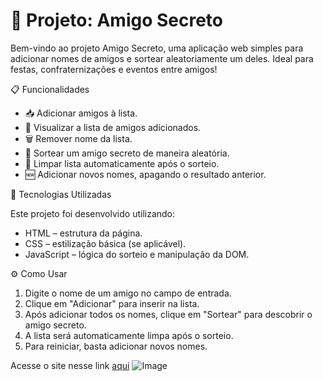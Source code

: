# 🎁 Projeto: Amigo Secreto
Bem-vindo ao projeto Amigo Secreto, uma aplicação web simples para adicionar nomes de amigos e sortear aleatoriamente um deles. Ideal para festas, confraternizações e eventos entre amigos!

📋 Funcionalidades

  - 📥 Adicionar amigos à lista.<br>
  - 📃 Visualizar a lista de amigos adicionados.<br>
  - 🗑 Remover nome da lista.<br>
  - 🎲 Sortear um amigo secreto de maneira aleatória.<br>
  - 🧹 Limpar lista automaticamente após o sorteio.<br>
  - 🆕 Adicionar novos nomes, apagando o resultado anterior.<br>

🚀 Tecnologias Utilizadas

Este projeto foi desenvolvido utilizando:

  - HTML – estrutura da página.
  - CSS – estilização básica (se aplicável).
  - JavaScript – lógica do sorteio e manipulação da DOM.

⚙️ Como Usar

  1. Digite o nome de um amigo no campo de entrada.
  2. Clique em "Adicionar" para inserir na lista.
  3. Após adicionar todos os nomes, clique em "Sortear" para descobrir o amigo secreto.
  4. A lista será automaticamente limpa após o sorteio.
  5. Para reiniciar, basta adicionar novos nomes.

Acesse o site nesse link [aqui](https://claiverken.github.io/Challenge-Amigo-Secreto/)
![Image](https://github.com/user-attachments/assets/491762f4-9f12-4d45-9af3-f21ae03f53f7)
